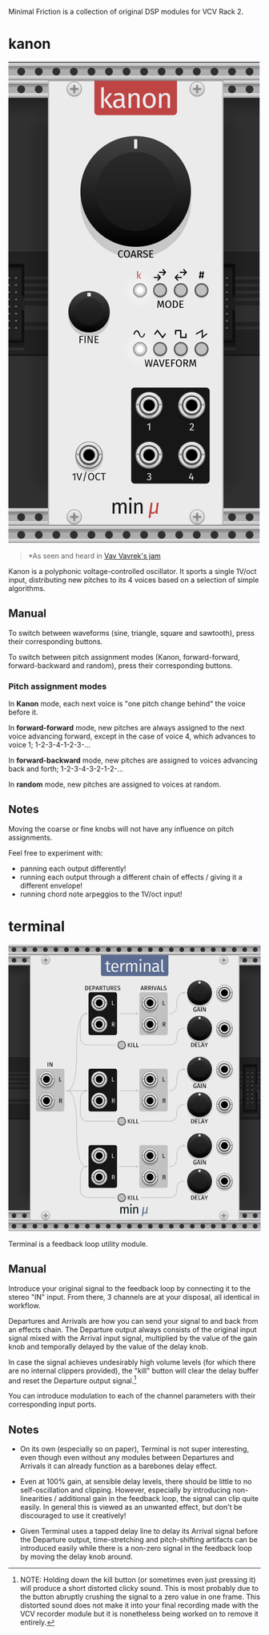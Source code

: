 Minimal Friction is a collection of original DSP modules for VCV Rack 2.

# kanon
<img src="res/screenshots/kanon.png" alt="Minimal Friction Kanon" max-height="100%" max-width="100%" height="auto" width="auto">

> *As seen and heard in [Vav Vavrek's jam](https://youtu.be/AP9SAKSaIHs)

Kanon is a polyphonic voltage-controlled oscillator. It sports a single 1V/oct input, distributing new pitches to its 4 voices based on a selection of simple algorithms.

## Manual

To switch between waveforms (sine, triangle, square and sawtooth), press their corresponding buttons.

To switch between pitch assignment modes (Kanon, forward-forward, forward-backward and random), press their corresponding buttons.

### Pitch assignment modes

In **Kanon** mode, each next voice is "one pitch change behind" the voice before it.

In **forward-forward** mode, new pitches are always assigned to the next voice advancing forward, except in the case of voice 4, which advances to voice 1; 1-2-3-4-1-2-3-...

In **forward-backward** mode, new pitches are assigned to voices advancing back and forth; 1-2-3-4-3-2-1-2-...

In **random** mode, new pitches are assigned to voices at random.

## Notes
Moving the coarse or fine knobs will not have any influence on pitch assignments.

Feel free to experiment with:
* panning each output differently!
* running each output through a different chain of effects / giving it a different envelope!
* running chord note arpeggios to the 1V/oct input!


# terminal
<img src="res/screenshots/terminal.png" alt="Minimal Friction Terminal" max-height="100%" max-width="100%" height="auto" width="auto">

Terminal is a feedback loop utility module.

## Manual
Introduce your original signal to the feedback loop by connecting it to the stereo "IN" input. From there, 3 channels are at your disposal, all identical in workflow.

Departures and Arrivals are how you can send your signal to and back from an effects chain. The Departure output always consists of the original input signal mixed with the Arrival input signal, multiplied by the value of the gain knob and temporally delayed by the value of the delay knob.

In case the signal achieves undesirably high volume levels (for which there are no internal clippers provided), the "kill" button will clear the delay buffer and reset the Departure output signal.[^1]

You can introduce modulation to each of the channel parameters with their corresponding input ports.

## Notes
* On its own (especially so on paper), Terminal is not super interesting, even though even without any modules between Departures and Arrivals it can already function as a barebones delay effect.

* Even at 100% gain, at sensible delay levels, there should be little to no self-oscillation and clipping. However, especially by introducing non-linearities / additional gain in the feedback loop, the signal can clip quite easily. In general this is viewed as an unwanted effect, but don't be discouraged to use it creatively!

* Given Terminal uses a tapped delay line to delay its Arrival signal before the Departure output, time-stretching and pitch-shifting artifacts can be introduced easily while there is a non-zero signal in the feedback loop by moving the delay knob around.

[^1]: NOTE: Holding down the kill button (or sometimes even just pressing it) will produce a short distorted clicky sound. This is most probably due to the button abruptly crushing the signal to a zero value in one frame. This distorted sound does not make it into your final recording made with the VCV recorder module but it is nonetheless being worked on to remove it entirely.
